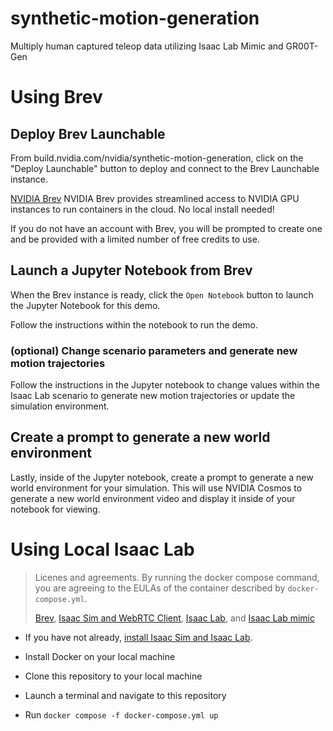 # synthetic-motion-generation

Multiply human captured teleop data utilizing Isaac Lab Mimic and GR00T-Gen

# Using Brev

## Deploy Brev Launchable

From build.nvidia.com/nvidia/synthetic-motion-generation, click on the "Deploy Launchable" button to deploy and connect to the Brev Launchable instance.

[NVIDIA Brev](https://developer.nvidia.com/brev) NVIDIA Brev provides streamlined access to NVIDIA GPU instances to run containers in the cloud. No local install needed!

If you do not have an account with Brev, you will be prompted to create one and be provided with a limited number of free credits to use.

## Launch a Jupyter Notebook from Brev

When the Brev instance is ready, click the `Open Notebook` button to launch the Jupyter Notebook for this demo.

Follow the instructions within the notebook to run the demo.

### (optional) Change scenario parameters and generate new motion trajectories

Follow the instructions in the Jupyter notebook to change values within the Isaac Lab scenario to generate new motion trajectories or update the simulation environment.

## Create a prompt to generate a new world environment

Lastly, inside of the Jupyter notebook, create a prompt to generate a new world environment for your simulation.  This will use NVIDIA Cosmos to generate a new world environment video and display it inside of your notebook for viewing.

# Using Local Isaac Lab

> Licenes and agreements.  By running the docker compose command, you are agreeing to the EULAs of the container described by `docker-compose.yml`.
> 
> [Brev](https://www.nvidia.com/en-us/agreements/cloud-services/service-specific-terms-for-brev/),
> [Isaac Sim and WebRTC Client](https://docs.isaacsim.omniverse.nvidia.com/latest/common/legal.html),
> [Isaac Lab](https://github.com/isaac-sim/IsaacLab/blob/main/LICENSE), and
> [Isaac Lab mimic](https://github.com/isaac-sim/IsaacLab/blob/main/LICENSE-mimic)

* If you have not already, [install Isaac Sim and Isaac Lab](https://isaac-sim.github.io/IsaacLab/main/source/setup/installation/index.html).

* Install Docker on your local machine

* Clone this repository to your local machine

* Launch a terminal and navigate to this repository

* Run `docker compose -f docker-compose.yml up`

